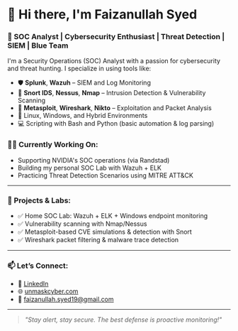 # 👋 Hi there, I'm Faizanullah Syed

### 🔐 SOC Analyst | Cybersecurity Enthusiast | Threat Detection | SIEM | Blue Team

I'm a Security Operations (SOC) Analyst with a passion for cybersecurity and threat hunting. I specialize in using tools like:

- 🛡️ **Splunk**, **Wazuh** – SIEM and Log Monitoring  
- 🐍 **Snort IDS**, **Nessus**, **Nmap** – Intrusion Detection & Vulnerability Scanning  
- 🧪 **Metasploit**, **Wireshark**, **Nikto** – Exploitation and Packet Analysis  
- 🐧 Linux, Windows, and Hybrid Environments  
- 💻 Scripting with Bash and Python (basic automation & log parsing)

### 👨‍💼 Currently Working On:
- Supporting NVIDIA's SOC operations (via Randstad)  
- Building my personal SOC Lab with Wazuh + ELK  
- Practicing Threat Detection Scenarios using MITRE ATT&CK

---

### 🚀 Projects & Labs:
- ✅ Home SOC Lab: Wazuh + ELK + Windows endpoint monitoring  
- ✅ Vulnerability scanning with Nmap/Nessus  
- ✅ Metasploit-based CVE simulations & detection with Snort  
- ✅ Wireshark packet filtering & malware trace detection

---

### 📫 Let’s Connect:
- 💼 [LinkedIn](https://linkedin.com/in/faizanullah-syed)  
- 🌐 [unmaskcyber.com](https://unmaskcyber.com)  
- 📧 faizanullah.syed19@gmail.com  

---

> *"Stay alert, stay secure. The best defense is proactive monitoring!"*

